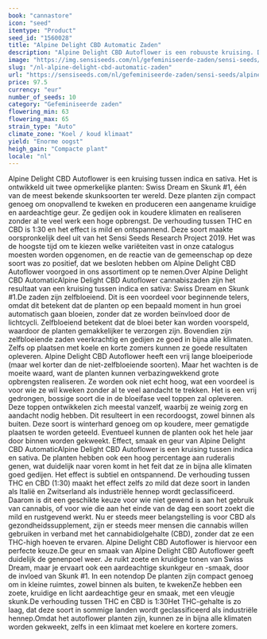 ```yaml
---
book: "cannastore"
icon: "seed"
itemtype: "Product"
seed_id: "1560028"
title: "Alpine Delight CBD Automatic Zaden"
description: "Alpine Delight CBD Autoflower is een robuuste kruising. De high is mild. De verhouding THC:CBD is 1:30. De opbrengst is hoog en de high ontspannen en mild."
image: "https://img.sensiseeds.com/nl/gefeminiseerde-zaden/sensi-seeds/alpine-delight-cbd-automatic-image.png"
slug: "/nl-alpine-delight-cbd-automatic-zaden"
url: "https://sensiseeds.com/nl/gefeminiseerde-zaden/sensi-seeds/alpine-delight-cbd-automatic?a_aid=cannastore"
price: 97.5
currency: "eur"
number_of_seeds: 10
category: "Gefeminiseerde zaden"
flowering_min: 63
flowering_max: 65
strain_type: "Auto"
climate_zone: "Koel / koud klimaat"
yield: "Enorme oogst"
heigh_gain: "Compacte plant"
locale: "nl"
---
```

Alpine Delight CBD Autoflower is een kruising tussen indica en sativa. Het is ontwikkeld uit twee opmerkelijke planten: Swiss Dream en Skunk #1, één van de meest bekende skunksoorten ter wereld. Deze planten zijn compact genoeg om onopvallend te kweken en produceren een aangename kruidige en aardeachtige geur. Ze gedijen ook in koudere klimaten en realiseren zonder al te veel werk een hoge opbrengst. De verhouding tussen THC en CBD is 1:30 en het effect is mild en ontspannend. Deze soort maakte oorspronkelijk deel uit van het Sensi Seeds Research Project 2019. Het was de hoogste tijd om te kiezen welke variëteiten vast in onze catalogus moesten worden opgenomen, en de reactie van de gemeenschap op deze soort was zo positief, dat we besloten hebben om Alpine Delight CBD Autoflower voorgoed in ons assortiment op te nemen.Over Alpine Delight CBD AutomaticAlpine Delight CBD Autoflower cannabiszaden zijn het resultaat van een kruising tussen indica en sativa: Swiss Dream en Skunk #1.De zaden zijn zelfbloeiend. Dit is een voordeel voor beginnende telers, omdat dit betekent dat de planten op een bepaald moment in hun groei automatisch gaan bloeien, zonder dat ze worden beïnvloed door de lichtcycli. Zelfbloeiend betekent dat de bloei beter kan worden voorspeld, waardoor de planten gemakkelijker te verzorgen zijn. Bovendien zijn zelfbloeiende zaden veerkrachtig en gedijen ze goed in bijna alle klimaten. Zelfs op plaatsen met koele en korte zomers kunnen ze goede resultaten opleveren. Alpine Delight CBD Autoflower heeft een vrij lange bloeiperiode (maar wel korter dan de niet-zelfbloeiende soorten). Maar het wachten is de moeite waard, want de planten kunnen verbazingwekkend grote opbrengsten realiseren. Ze worden ook niet echt hoog, wat een voordeel is voor wie ze wil kweken zonder al te veel aandacht te trekken. Het is een vrij gedrongen, bossige soort die in de bloeifase veel toppen zal opleveren. Deze toppen ontwikkelen zich meestal vanzelf, waarbij ze weinig zorg en aandacht nodig hebben. Dit resulteert in een recordoogst, zowel binnen als buiten. Deze soort is winterhard genoeg om op koudere, meer gematigde plaatsen te worden geteeld. Eventueel kunnen de planten ook het hele jaar door binnen worden gekweekt. Effect, smaak en geur van Alpine Delight CBD AutomaticAlpine Delight CBD Autoflower is een kruising tussen indica en sativa. De planten hebben ook een hoog percentage aan ruderalis genen, wat duidelijk naar voren komt in het feit dat ze in bijna alle klimaten goed gedijen. Het effect is subtiel en ontspannend. De verhouding tussen THC en CBD (1:30) maakt het effect zelfs zo mild dat deze soort in landen als Italië en Zwitserland als industriële hennep wordt geclassificeerd. Daarom is dit een geschikte keuze voor wie niet gewend is aan het gebruik van cannabis, of voor wie die aan het einde van de dag een soort zoekt die mild en rustgevend werkt. Nu er steeds meer belangstelling is voor CBD als gezondheidssupplement, zijn er steeds meer mensen die cannabis willen gebruiken in verband met het cannabidiolgehalte (CBD), zonder dat ze een THC-high hoeven te ervaren. Alpine Delight CBD Autoflower is hiervoor een perfecte keuze.De geur en smaak van Alpine Delight CBD Autoflower geeft duidelijk de genenpoel weer. Je ruikt zoete en kruidige tonen van Swiss Dream, maar je ervaart ook een aardeachtige skunkgeur en -smaak, door de invloed van Skunk #1. In een notendop De planten zijn compact genoeg om in kleine ruimtes, zowel binnen als buiten, te kwekenZe hebben een zoete, kruidige en licht aardeachtige geur en smaak, met een vleugje skunk.De verhouding tussen THC en CBD is 1:30Het THC-gehalte is zo laag, dat deze soort in sommige landen wordt geclassificeerd als industriële hennep.Omdat het autoflower planten zijn, kunnen ze in bijna alle klimaten worden gekweekt, zelfs in een klimaat met koelere en kortere zomers.
